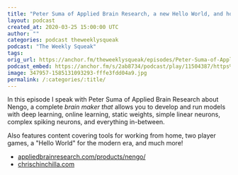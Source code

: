 ```yaml
---
title: "Peter Suma of Applied Brain Research, a new Hello World, and how games influence policy"
layout: podcast
created_at: 2020-03-25 15:00:00 UTC
author: ""
categories: podcast theweeklysqueak
podcast: "The Weekly Squeak"
tags: 
orig_url: https://anchor.fm/theweeklysqueak/episodes/Peter-Suma-of-Applied-Brain-Research--a-new-Hello-World--and-how-games-influence-policy-ebtja3
podcast_embed: https://anchor.fm/s/2ab8734/podcast/play/11504387/https%3A%2F%2Fd3ctxlq1ktw2nl.cloudfront.net%2Fproduction%2F2020-2-25%2F58856273-44100-2-d1ff53072412a.mp3
image: 347957-1585131093293-fffe3fdd04a9.jpg
permalink: /:categories/:title/
---
```

In this episode I speak with Peter Suma of Applied Brain Research about Nengo, a complete _brain maker that_ allows you to develop and run models with deep learning, online learning, static weights, simple linear neurons, complex spiking neurons, and everything in-between.  
  
Also features content covering tools for working from home, two player games, a "Hello World" for the modern era, and much more!

- [appliedbrainresearch.com/products/nengo/](https://appliedbrainresearch.com/products/nengo/)
- [chrischinchilla.com](https://chrischinchilla.com)